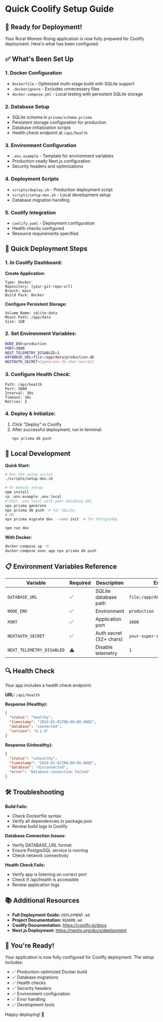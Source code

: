 # Quick Coolify Setup Guide

## 🚀 Ready for Deployment!

Your Rural Women Rising application is now fully prepared for Coolify deployment. Here's what has been configured:

## ✅ What's Been Set Up

### 1. **Docker Configuration**
- `Dockerfile` - Optimized multi-stage build with SQLite support
- `.dockerignore` - Excludes unnecessary files
- `docker-compose.yml` - Local testing with persistent SQLite storage

### 2. **Database Setup**
- SQLite schema in `prisma/schema.prisma`
- Persistent storage configuration for production
- Database initialization scripts
- Health check endpoint at `/api/health`

### 3. **Environment Configuration**
- `.env.example` - Template for environment variables
- Production-ready Next.js configuration
- Security headers and optimizations

### 4. **Deployment Scripts**
- `scripts/deploy.sh` - Production deployment script
- `scripts/setup-dev.sh` - Local development setup
- Database migration handling

### 5. **Coolify Integration**
- `coolify.yaml` - Deployment configuration
- Health checks configured
- Resource requirements specified

## 🎯 Quick Deployment Steps

### 1. In Coolify Dashboard:

**Create Application:**
```
Type: Docker
Repository: [your-git-repo-url]
Branch: main
Build Pack: Docker
```

**Configure Persistent Storage:**
```
Volume Name: sqlite-data
Mount Path: /app/data
Size: 1GB
```

### 2. Set Environment Variables:
```bash
NODE_ENV=production
PORT=3000
NEXT_TELEMETRY_DISABLED=1
DATABASE_URL=file:/app/data/production.db
NEXTAUTH_SECRET=[generate-32-char-secret]
```

### 3. Configure Health Check:
```
Path: /api/health
Port: 3000
Interval: 30s
Timeout: 10s
Retries: 3
```

### 4. Deploy & Initialize:
1. Click "Deploy" in Coolify
2. After successful deployment, run in terminal:
   ```bash
   npx prisma db push
   ```

## 🔧 Local Development

**Quick Start:**
```bash
# Run the setup script
./scripts/setup-dev.sh

# Or manual setup:
npm install
cp .env.example .env.local
# Edit .env.local with your database URL
npx prisma generate
npx prisma db push  # for SQLite
# OR
npx prisma migrate dev --name init  # for PostgreSQL

npm run dev
```

**With Docker:**
```bash
docker-compose up -d
docker-compose exec app npx prisma db push
```

## 📋 Environment Variables Reference

| Variable | Required | Description | Example |
|----------|----------|-------------|---------|
| `DATABASE_URL` | ✅ | SQLite database path | `file:/app/data/production.db` |
| `NODE_ENV` | ✅ | Environment | `production` |
| `PORT` | ✅ | Application port | `3000` |
| `NEXTAUTH_SECRET` | ✅ | Auth secret (32+ chars) | `your-super-secret-key` |
| `NEXT_TELEMETRY_DISABLED` | ⚠️ | Disable telemetry | `1` |

## 🔍 Health Check

Your app includes a health check endpoint:

**URL:** `/api/health`

**Response (Healthy):**
```json
{
  "status": "healthy",
  "timestamp": "2024-01-01T00:00:00.000Z",
  "database": "connected",
  "version": "0.1.0"
}
```

**Response (Unhealthy):**
```json
{
  "status": "unhealthy",
  "timestamp": "2024-01-01T00:00:00.000Z",
  "database": "disconnected",
  "error": "Database connection failed"
}
```

## 🛠️ Troubleshooting

**Build Fails:**
- Check Dockerfile syntax
- Verify all dependencies in package.json
- Review build logs in Coolify

**Database Connection Issues:**
- Verify DATABASE_URL format
- Ensure PostgreSQL service is running
- Check network connectivity

**Health Check Fails:**
- Verify app is listening on correct port
- Check if /api/health is accessible
- Review application logs

## 📚 Additional Resources

- **Full Deployment Guide:** `DEPLOYMENT.md`
- **Project Documentation:** `README.md`
- **Coolify Documentation:** https://coolify.io/docs
- **Next.js Deployment:** https://nextjs.org/docs/deployment

## 🎉 You're Ready!

Your application is now fully configured for Coolify deployment. The setup includes:

- ✅ Production-optimized Docker build
- ✅ Database migrations
- ✅ Health checks
- ✅ Security headers
- ✅ Environment configuration
- ✅ Error handling
- ✅ Development tools

Happy deploying! 🚀
